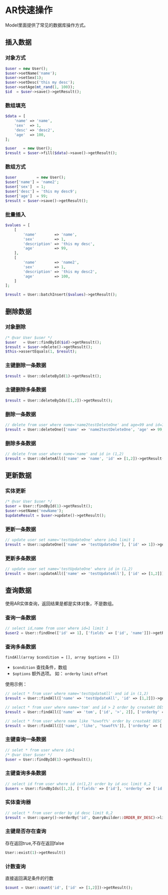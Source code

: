 # AR快速操作
Model里面提供了常见的数据库操作方式。

## 插入数据

### 对象方式

```php
$user = new User();
$user->setName('name');
$user->setSex(1);
$user->setDesc('this my desc');
$user->setAge(mt_rand(1, 100));
$id  = $user->save()->getResult();
```

### 数组填充

```php
$data = [
    'name' => 'name',
    'sex'  => 1,
    'desc' => 'desc2',
    'age'  => 100,
];

$user   = new User();
$result = $user->fill($data)->save()->getResult();
```

### 数组方式

```php
$user         = new User();
$user['name'] = 'name2';
$user['sex']  = 1;
$user['desc'] = 'this my desc9';
$user['age']  = 99;
$result = $user->save()->getResult();
```

### 批量插入

```php
$values = [
    [
        'name'        => 'name',
        'sex'         => 1,
        'description' => 'this my desc',
        'age'         => 99,
    ],
    [
        'name'        => 'name2',
        'sex'         => 1,
        'description' => 'this my desc2',
        'age'         => 100,
    ]
];

$result = User::batchInsert($values)->getResult();
```

## 删除数据

### 对象删除
 
```php
/* @var User $user */
$user   = User::findById($id)->getResult();
$result = $user->delete()->getResult();
$this->assertEquals(1, $result);
```

### 主键删除一条数据  
 
```php
$result = User::deleteById(1)->getResult();
```

### 主键删除多条数据 
 
```php
$result = User::deleteByIds([1,2])->getResult();
```

### 删除一条数据    

```php
// delete from user where name='name2testDeleteOne' and age=99 and id=1 limit 1
$result = User::deleteOne(['name' => 'name2testDeleteOne', 'age' => 99, 'id' => 1])->getResult();
```

### 删除多条数据

```php
// delete from user where name='name' and id in (1,2)
$result = User::deleteAll(['name' => 'name', 'id' => [1,2])->getResult();
```

## 更新数据

### 实体更新   
 
```php
/* @var User $user */
$user = User::findById(1)->getResult();
$user->setName('newName');
$updateResult = $user->update()->getResult();
```

### 更新一条数据   
 
```php
// update user set name='testUpdateOne' where id=1 limit 1
$result = User::updateOne(['name' => 'testUpdateOne'], ['id' => 1])->getResult();
```

### 更新多条数据  
 
```php
// update user set name='testUpdateOne' where id in (1,2)
$result = User::updateAll(['name' => 'testUpdateAll'], ['id' => [1,2]])->getResult();
```

## 查询数据

使用AR实体查询，返回结果是都是实体对象，不是数组。

### 查询一条数据   
 
```php
// select id,name from user where id=1 limit 1
$user2 = User::findOne(['id' => 1], ['fields' => ['id', 'name']])->getResult();
```

### 查询多条数据

```
findAll(array $condition = [], array $options = [])
```

- `$condition` 查找条件，数组
- `$options` 额外选项。 如： `orderby` `limit` `offset`

使用示例：

```php
// select * from user where name='testUpdateAll' and id in (1,2)
$result = User::findAll(['name' => 'testUpdateAll', 'id' => [1,2]])->getResult();

// select * from user where name='tom' and id > 2 order by createAt DESC
$result = User::findAll(['name' => 'tom', ['id', '>', 2]], ['orderby' => ['createAt' => 'DESC'])->getResult();

// select * from user where name like '%swoft%' order by createAt DESC limit 10
$result = User::findAll([['name', 'like', '%swoft%']], ['orderby' => ['createAt' => 'DESC'], 'limit' => 10])->getResult();
```

### 主键查询一条数据  
 
```php
// selet * from user where id=1
/* @var User $user */
$user = User::findById(1)->getResult();
```

### 主键查询多条数据 
 
```php
// select id from user where id in(1,2) order by id asc limit 0,2
$users = User::findByIds([1,2], ['fields' => ['id'], 'orderby' => ['id' => 'asc'], 'limit' => 2])->getResult();
```

### 实体查询器   
 
```php
// select * from user order by id desc limit 0,2
$result = User::query()->orderBy('id', QueryBuilder::ORDER_BY_DESC)->limit(2)->get()->getResult();
```

### 主键是否存在查询  
 
存在返回true,不存在返回false

```php
User::exist(1)->getResult()
```

### 计数查询

直接返回满足条件的行数
 
```php
$count = User::count('id', ['id' => [1,2]])->getResult();
```

